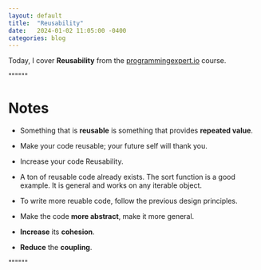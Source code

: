 ```yaml
---
layout: default
title:  "Reusability"
date:   2024-01-02 11:05:00 -0400
categories: blog
---
```


Today, I cover __Reusability__ from the [programmingexpert.io][course-site] course.

""""""

# Notes

- Something that is __reusable__ is something that provides __repeated value__.

- Make your code reusable; your future self will thank you.

- Increase your code Reusability.

- A ton of reusable code already exists. The sort function is a good example. It is general and works on any iterable object.

- To write more reuable code, follow the previous design principles.

- Make the code __more abstract__, make it more general.

- __Increase__ its __cohesion__.

- __Reduce__ the __coupling__.

""""""

[course-site]: https://www.programmingexpert.io/index